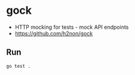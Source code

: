 # gock

* HTTP mocking for tests - mock API endpoints
* https://github.com/h2non/gock

## Run

```bash
go test .
```